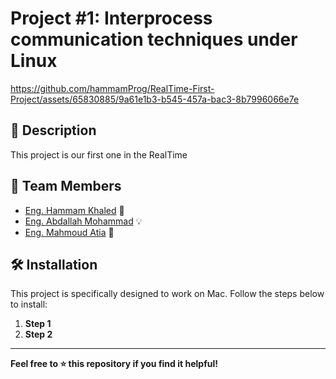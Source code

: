 # Project #1: Interprocess communication techniques under Linux



https://github.com/hammamProg/RealTime-First-Project/assets/65830885/9a61e1b3-b545-457a-bac3-8b7996066e7e



## 🚀 Description

This project is our first one in the RealTime 

## 👥 Team Members

- [Eng. Hammam Khaled](https://github.com/hammamProg) 🚀
- [Eng. Abdallah Mohammad](https://github.com/abdallahdaoud) 💡
- [Eng. Mahmoud Atia](https://github.com/mahmoud024) 🌟

## 🛠️ Installation

This project is specifically designed to work on Mac. Follow the steps below to install:

1. **Step 1**
   ``` ```
2. **Step 2**
    ``` ```

---

**Feel free to ⭐️ this repository if you find it helpful!**
